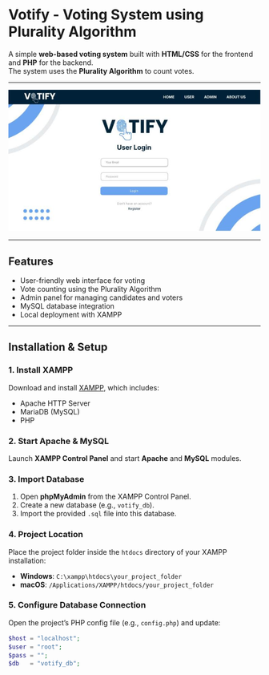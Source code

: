 # Votify - Voting System using Plurality Algorithm

A simple **web-based voting system** built with **HTML/CSS** for the frontend and **PHP** for the backend.  
The system uses the **Plurality Algorithm** to count votes.

---

![Sample Screenshot](Sample.jpg)

---

## Features
- User-friendly web interface for voting
- Vote counting using the Plurality Algorithm
- Admin panel for managing candidates and voters
- MySQL database integration
- Local deployment with XAMPP

---

## Installation & Setup

### 1. Install XAMPP
Download and install [XAMPP](https://www.apachefriends.org/index.html), which includes:
- Apache HTTP Server  
- MariaDB (MySQL)  
- PHP  

### 2. Start Apache & MySQL
Launch **XAMPP Control Panel** and start **Apache** and **MySQL** modules.

### 3. Import Database
1. Open **phpMyAdmin** from the XAMPP Control Panel.  
2. Create a new database (e.g., `votify_db`).  
3. Import the provided `.sql` file into this database.

### 4. Project Location
Place the project folder inside the `htdocs` directory of your XAMPP installation:  
- **Windows**: `C:\xampp\htdocs\your_project_folder`  
- **macOS**: `/Applications/XAMPP/htdocs/your_project_folder`

### 5. Configure Database Connection
Open the project’s PHP config file (e.g., `config.php`) and update:
```php
$host = "localhost";
$user = "root";
$pass = "";
$db   = "votify_db";
